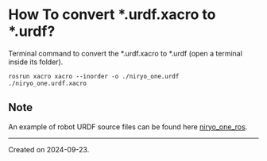 # How To convert *.urdf.xacro to *.urdf?

Terminal command to convert the *.urdf.xacro to *.urdf (open a terminal inside its folder).

```
rosrun xacro xacro --inorder -o ./niryo_one.urdf ./niryo_one.urdf.xacro
```

## Note

An example of robot URDF source files can be found here [niryo_one_ros](https://github.com/NiryoRobotics/niryo_one_ros).


------
Created on 2024-09-23.
